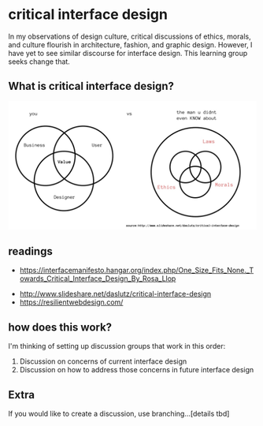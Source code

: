 # critical interface design
In my observations of design culture, critical discussions of ethics, morals, and culture flourish in architecture, fashion, and graphic design. However, I have yet to see similar discourse for interface design. This learning group seeks change that.

## What is critical interface design?
![venn diagram](venn-diagram.jpg)


## readings
* https://interfacemanifesto.hangar.org/index.php/One_Size_Fits_None._Towards_Critical_Interface_Design_By_Rosa_Llop
- http://www.slideshare.net/daslutz/critical-interface-design
- https://resilientwebdesign.com/

## how does this work?
I'm thinking of setting up discussion groups that work in this order:
 1. Discussion on concerns of current interface design
 2. Discussion on how to address those concerns in future interface design


 ## Extra
 If you would like to create a discussion, use branching...[details tbd]
